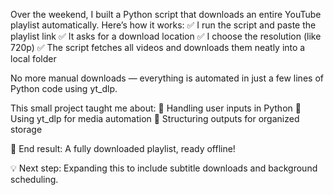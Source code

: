 Over the weekend, I built a Python script that downloads an entire YouTube playlist automatically.
Here’s how it works:
✅ I run the script and paste the playlist link
✅ It asks for a download location
✅ I choose the resolution (like 720p)
✅ The script fetches all videos and downloads them neatly into a local folder

No more manual downloads — everything is automated in just a few lines of Python code using yt_dlp.

This small project taught me about:
🔹 Handling user inputs in Python
🔹 Using yt_dlp for media automation
🔹 Structuring outputs for organized storage

📂 End result: A fully downloaded playlist, ready offline!

💡 Next step: Expanding this to include subtitle downloads and background scheduling.

